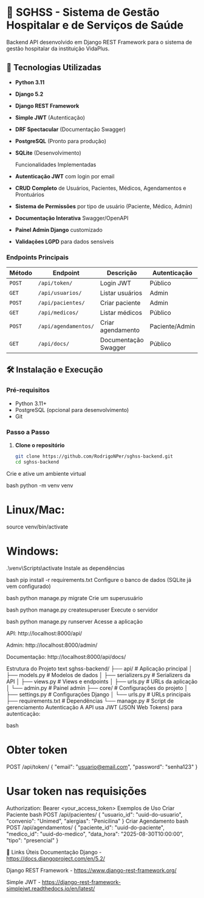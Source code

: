 # 🏥 SGHSS - Sistema de Gestão Hospitalar e de Serviços de Saúde

Backend API desenvolvido em Django REST Framework para o sistema de gestão hospitalar da instituição VidaPlus.

## 🚀 Tecnologias Utilizadas

- **Python 3.11**
- **Django 5.2**
- **Django REST Framework**
- **Simple JWT** (Autenticação)
- **DRF Spectacular** (Documentação Swagger)
- **PostgreSQL** (Pronto para produção)
- **SQLite** (Desenvolvimento)

  Funcionalidades  Implementadas
- **Autenticação JWT** com login por email
- **CRUD Completo** de Usuários, Pacientes, Médicos, Agendamentos e Prontuários
- **Sistema de Permissões** por tipo de usuário (Paciente, Médico, Admin)
- **Documentação Interativa** Swagger/OpenAPI
- **Painel Admin Django** customizado
- **Validações LGPD** para dados sensíveis

###  Endpoints Principais

| Método | Endpoint | Descrição | Autenticação |
|--------|----------|-----------|--------------|
| `POST` | `/api/token/` | Login JWT | Público |
| `GET` | `/api/usuarios/` | Listar usuários | Admin |
| `POST` | `/api/pacientes/` | Criar paciente | Admin |
| `GET` | `/api/medicos/` | Listar médicos | Público |
| `POST` | `/api/agendamentos/` | Criar agendamento | Paciente/Admin |
| `GET` | `/api/docs/` | Documentação Swagger | Público |

## 🛠️ Instalação e Execução

### Pré-requisitos
- Python 3.11+
- PostgreSQL (opcional para desenvolvimento)
- Git

### Passo a Passo

1. **Clone o repositório**
   ```bash
   git clone https://github.com/RodrigoNPer/sghss-backend.git
   cd sghss-backend
Crie e ative um ambiente virtual

bash
python -m venv venv
# Linux/Mac:
source venv/bin/activate
# Windows:
.\venv\Scripts\activate
Instale as dependências

bash
pip install -r requirements.txt
Configure o banco de dados (SQLite já vem configurado)

bash
python manage.py migrate
Crie um superusuário

bash
python manage.py createsuperuser
Execute o servidor

bash
python manage.py runserver
Acesse a aplicação

API: http://localhost:8000/api/

Admin: http://localhost:8000/admin/

Documentação: http://localhost:8000/api/docs/

 Estrutura do Projeto
text
sghss-backend/
├── api/                 # Aplicação principal
│   ├── models.py       # Modelos de dados
│   ├── serializers.py  # Serializers da API
│   ├── views.py        # Views e endpoints
│   ├── urls.py         # URLs da aplicação
│   └── admin.py        # Painel admin
├── core/               # Configurações do projeto
│   ├── settings.py     # Configurações Django
│   └── urls.py         # URLs principais
├── requirements.txt    # Dependências
└── manage.py          # Script de gerenciamento
 Autenticação
A API usa JWT (JSON Web Tokens) para autenticação:

bash
# Obter token
POST /api/token/
{
    "email": "usuario@email.com",
    "password": "senha123"
}

# Usar token nas requisições
Authorization: Bearer <your_access_token>
Exemplos de Uso
Criar Paciente
bash
POST /api/pacientes/
{
    "usuario_id": "uuid-do-usuario",
    "convenio": "Unimed",
    "alergias": "Penicilina"
}
Criar Agendamento
bash
POST /api/agendamentos/
{
    "paciente_id": "uuid-do-paciente",
    "medico_id": "uuid-do-medico",
    "data_hora": "2025-08-30T10:00:00",
    "tipo": "presencial"
}




🔗 Links Úteis
Documentação Django - https://docs.djangoproject.com/en/5.2/

Django REST Framework - https://www.django-rest-framework.org/

Simple JWT - https://django-rest-framework-simplejwt.readthedocs.io/en/latest/
